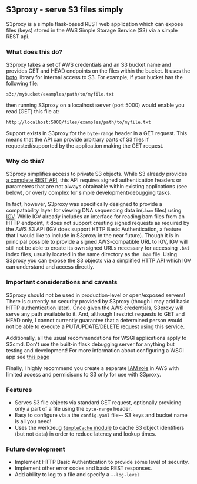 ## S3proxy - serve S3 files simply

S3proxy is a simple flask-based REST web application which can expose files (keys) stored in the AWS Simple Storage Service (S3) via a simple REST api. 

### What does this do?
S3proxy takes a set of AWS credentials and an S3 bucket name and provides GET and HEAD endpoints on the files within the bucket. It uses the [boto][boto] library for internal access to S3. For example, if your bucket has the following file:

    s3://mybucket/examples/path/to/myfile.txt

then running S3proxy on a localhost server (port 5000) would enable you read (GET) this file at:

	http://localhost:5000/files/examples/path/to/myfile.txt

Support exists in S3proxy for the `byte-range` header in a GET request. This means that the API can provide arbitrary parts of S3 files if requested/supported by the application making the GET request.

### Why do this?
S3proxy simplifies access to private S3 objects. While S3 already provides [a complete REST API][s3_api], this API requires signed authentication headers or parameters that are not always obtainable within existing applications (see below), or overly complex for simple development/debugging tasks.

In fact, however, S3proxy was specifically designed to provide a compatability layer for viewing DNA sequencing data in(`.bam` files) using [IGV][igv]. While IGV already includes an interface for reading bam files from an HTTP endpoint, it does not support creating signed requests as required by the AWS S3 API (IGV does support HTTP Basic Authentication, a feature that I would like to include in S3proxy in the near future). Though it is in principal possible to provide a signed AWS-compatible URL to IGV, IGV will still not be able to create its own signed URLs necessary for accessing `.bai` index files, usually located in the same directory as the `.bam` file. Using S3proxy you can expose the S3 objects via a simplified HTTP API which IGV can understand and access directly.

### Important considerations and caveats
S3proxy should not be used in production-level or open/exposed servers! There is currently no security provided by S3proxy (though I may add basic HTTP authentication later). Once given the AWS credentials, S3proxy will serve any path available to it. And, although I restrict requests to GET and HEAD only, I cannot currently guarantee that a determined person would not be able to execute a PUT/UPDATE/DELETE request using this service.

Additionally, all the usual recommendations for WSGI applications apply to S3cmd. Don't use the built-in flask debugging server for anything but testing and development! For more information about configuring a WSGI app see [this page][wsgi_server]

Finally, I highly recommend you create a separate [IAM role][iam_roles] in AWS with limited access and permisisons to S3 only for use with S3proxy. 

### Features
   - Serves S3 file objects via standard GET request, optionally providing only a part of a file using the `byte-range` header. 
   - Easy to configure via a the `config.yaml` file-- S3 keys and bucket name is all you need!
   - Uses the werkzeug [`SimpleCache` module][simplecache] to cache S3 object identifiers (but not data) in order to reduce latency and lookup times.

### Future development
   - Implement HTTP Basic Authentication to provide some level of security.
   - Implement other error codes and basic REST responses. 
   - Add ability to log to a file and specify a `--log-level`


[boto]: http://boto.readthedocs.org/
[s3_api]: http://docs.aws.amazon.com/AmazonS3/latest/API/APIRest.html
[igv]: http://www.broadinstitute.org/igv/home
[wsgi_server]: http://flask.pocoo.org/docs/deploying/
[iam_roles]: http://aws.amazon.com/iam/
[simplecache]: http://flask.pocoo.org/docs/patterns/caching/

